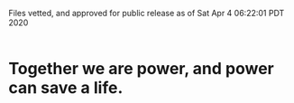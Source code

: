 Files vetted, and approved for public release as of Sat Apr  4 06:22:01 PDT 2020<br><br><h1>Together we are power, and power can save a life.</h1>
